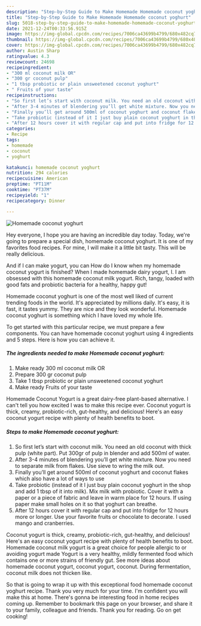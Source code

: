 ```yaml
---
description: "Step-by-Step Guide to Make Homemade Homemade coconut yoghurt"
title: "Step-by-Step Guide to Make Homemade Homemade coconut yoghurt"
slug: 5018-step-by-step-guide-to-make-homemade-homemade-coconut-yoghurt
date: 2021-12-24T00:33:56.915Z
image: https://img-global.cpcdn.com/recipes/7006ca43699b4799/680x482cq70/homemade-coconut-yoghurt-recipe-main-photo.jpg
thumbnail: https://img-global.cpcdn.com/recipes/7006ca43699b4799/680x482cq70/homemade-coconut-yoghurt-recipe-main-photo.jpg
cover: https://img-global.cpcdn.com/recipes/7006ca43699b4799/680x482cq70/homemade-coconut-yoghurt-recipe-main-photo.jpg
author: Austin Sharp
ratingvalue: 4.3
reviewcount: 24698
recipeingredient:
- "300 ml coconut milk OR"
- "300 gr coconut pulp"
- "1 tbsp probiotic or plain unsweetened coconut yoghurt"
- " Fruits of your taste"
recipeinstructions:
- "So first let’s start with coconut milk. You need an old coconut with thick pulp (white part). Put 300gr of pulp in blender and add 500ml of water."
- "After 3-4 minutes of blendering you’ll get white mixture. Now you need to separate milk from flakes. Use sieve to wring the milk out."
- "Finally you’ll get around 500ml of coconut yoghurt and coconut flakes which also have a lot of ways to use"
- "Take probiotic (instead of it I just buy plain coconut yoghurt in the shop and add 1 tbsp of it into milk). Mix milk with probiotic. Cover it with a paper or a piece of fabric and leave in warm place for 12 hours. If using paper make small holes on it so that yoghurt can breathe."
- "After 12 hours cover it with regular cap and put into fridge for 12 hours more or longer. Use your favorite fruits or chocolate to decorate. I used mango and cranberries."
categories:
- Recipe
tags:
- homemade
- coconut
- yoghurt

katakunci: homemade coconut yoghurt 
nutrition: 294 calories
recipecuisine: American
preptime: "PT11M"
cooktime: "PT37M"
recipeyield: "1"
recipecategory: Dinner

---
```



![Homemade coconut yoghurt](https://img-global.cpcdn.com/recipes/7006ca43699b4799/680x482cq70/homemade-coconut-yoghurt-recipe-main-photo.jpg)

Hey everyone, I hope you are having an incredible day today. Today, we're going to prepare a special dish, homemade coconut yoghurt. It is one of my favorites food recipes. For mine, I will make it a little bit tasty. This will be really delicious.

And if I can make yogurt, you can How do I know when my homemade coconut yogurt is finished? When I made homemade dairy yogurt, I. I am obsessed with this homemade coconut milk yogurt. Rich, tangy, loaded with good fats and probiotic bacteria for a healthy, happy gut!

Homemade coconut yoghurt is one of the most well liked of current trending foods in the world. It's appreciated by millions daily. It's easy, it is fast, it tastes yummy. They are nice and they look wonderful. Homemade coconut yoghurt is something which I have loved my whole life.


To get started with this particular recipe, we must prepare a few components. You can have homemade coconut yoghurt using 4 ingredients and 5 steps. Here is how you can achieve it.

<!--inarticleads1-->

##### The ingredients needed to make Homemade coconut yoghurt:

1. Make ready 300 ml coconut milk OR
1. Prepare 300 gr coconut pulp
1. Take 1 tbsp probiotic or plain unsweetened coconut yoghurt
1. Make ready  Fruits of your taste


Homemade Coconut Yogurt is a great dairy-free plant-based alternative. I can&#39;t tell you how excited I was to make this recipe ever. Coconut yogurt is thick, creamy, probiotic-rich, gut-healthy, and delicious! Here&#39;s an easy coconut yogurt recipe with plenty of health benefits to boot. 

<!--inarticleads2-->

##### Steps to make Homemade coconut yoghurt:

1. So first let’s start with coconut milk. You need an old coconut with thick pulp (white part). Put 300gr of pulp in blender and add 500ml of water.
1. After 3-4 minutes of blendering you’ll get white mixture. Now you need to separate milk from flakes. Use sieve to wring the milk out.
1. Finally you’ll get around 500ml of coconut yoghurt and coconut flakes which also have a lot of ways to use
1. Take probiotic (instead of it I just buy plain coconut yoghurt in the shop and add 1 tbsp of it into milk). Mix milk with probiotic. Cover it with a paper or a piece of fabric and leave in warm place for 12 hours. If using paper make small holes on it so that yoghurt can breathe.
1. After 12 hours cover it with regular cap and put into fridge for 12 hours more or longer. Use your favorite fruits or chocolate to decorate. I used mango and cranberries.


Coconut yogurt is thick, creamy, probiotic-rich, gut-healthy, and delicious! Here&#39;s an easy coconut yogurt recipe with plenty of health benefits to boot. Homemade coconut milk yogurt is a great choice for people allergic to or avoiding yogurt made Yogurt is a very healthy, mildly fermented food which contains one or more strains of friendly gut. See more ideas about homemade coconut yogurt, coconut yogurt, coconut. During fermentation, coconut milk does not thicken like. 

So that is going to wrap it up with this exceptional food homemade coconut yoghurt recipe. Thank you very much for your time. I'm confident you will make this at home. There's gonna be interesting food in home recipes coming up. Remember to bookmark this page on your browser, and share it to your family, colleague and friends. Thank you for reading. Go on get cooking!
